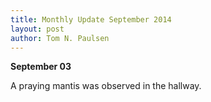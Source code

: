 ```yaml
---
title: Monthly Update September 2014 
layout: post
author: Tom N. Paulsen
---
```




 **September 03**  
  
 A praying mantis was observed in the hallway. 
 
 